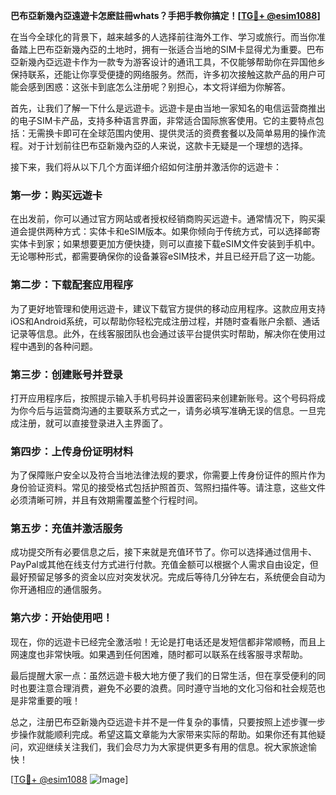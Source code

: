 **巴布亞新幾內亞遠遊卡怎麽註冊whats？手把手教你搞定！[[TG💪+ @esim1088](https://t.me/s/esim1088)]**

在当今全球化的背景下，越来越多的人选择前往海外工作、学习或旅行。而当你准备踏上巴布亞新幾內亞的土地时，拥有一张适合当地的SIM卡显得尤为重要。巴布亞新幾內亞远遊卡作为一款专为游客设计的通讯工具，不仅能够帮助你在异国他乡保持联系，还能让你享受便捷的网络服务。然而，许多初次接触这款产品的用户可能会感到困惑：这张卡到底怎么注册呢？别担心，本文将详细为你解答。

首先，让我们了解一下什么是远遊卡。远遊卡是由当地一家知名的电信运营商推出的电子SIM卡产品，支持多种语言界面，非常适合国际旅客使用。它的主要特点包括：无需换卡即可在全球范围内使用、提供灵活的资费套餐以及简单易用的操作流程。对于计划前往巴布亞新幾內亞的人来说，这款卡无疑是一个理想的选择。

接下来，我们将从以下几个方面详细介绍如何注册并激活你的远遊卡：

### 第一步：购买远遊卡
在出发前，你可以通过官方网站或者授权经销商购买远遊卡。通常情况下，购买渠道会提供两种方式：实体卡和eSIM版本。如果你倾向于传统方式，可以选择邮寄实体卡到家；如果想要更加方便快捷，则可以直接下载eSIM文件安装到手机中。无论哪种形式，都需要确保你的设备兼容eSIM技术，并且已经开启了这一功能。

### 第二步：下载配套应用程序
为了更好地管理和使用远遊卡，建议下载官方提供的移动应用程序。这款应用支持iOS和Android系统，可以帮助你轻松完成注册过程，并随时查看账户余额、通话记录等信息。此外，在线客服团队也会通过该平台提供实时帮助，解决你在使用过程中遇到的各种问题。

### 第三步：创建账号并登录
打开应用程序后，按照提示输入手机号码并设置密码来创建新账号。这个号码将成为你今后与运营商沟通的主要联系方式之一，请务必填写准确无误的信息。一旦完成注册，就可以直接登录进入主界面了。

### 第四步：上传身份证明材料
为了保障账户安全以及符合当地法律法规的要求，你需要上传身份证件的照片作为身份验证资料。常见的接受格式包括护照首页、驾照扫描件等。请注意，这些文件必须清晰可辨，并且有效期需覆盖整个行程时间。

### 第五步：充值并激活服务
成功提交所有必要信息之后，接下来就是充值环节了。你可以选择通过信用卡、PayPal或其他在线支付方式进行付款。充值金额可以根据个人需求自由设定，但最好预留足够多的资金以应对突发状况。完成后等待几分钟左右，系统便会自动为你开通相应的通信服务。

### 第六步：开始使用吧！
现在，你的远遊卡已经完全激活啦！无论是打电话还是发短信都非常顺畅，而且上网速度也非常快哦。如果遇到任何困难，随时都可以联系在线客服寻求帮助。

最后提醒大家一点：虽然远遊卡极大地方便了我们的日常生活，但在享受便利的同时也要注意合理消费，避免不必要的浪费。同时遵守当地的文化习俗和社会规范也是非常重要的哦！

总之，注册巴布亞新幾內亞远遊卡并不是一件复杂的事情，只要按照上述步骤一步步操作就能顺利完成。希望这篇文章能为大家带来实际的帮助。如果你还有其他疑问，欢迎继续关注我们，我们会尽力为大家提供更多有用的信息。祝大家旅途愉快！

[[TG💪+ @esim1088](https://t.me/s/esim1088) ![Image](https://i.postimg.cc/4NQfJmqS/Snipaste-2025-05-13-00-14-12.png)]